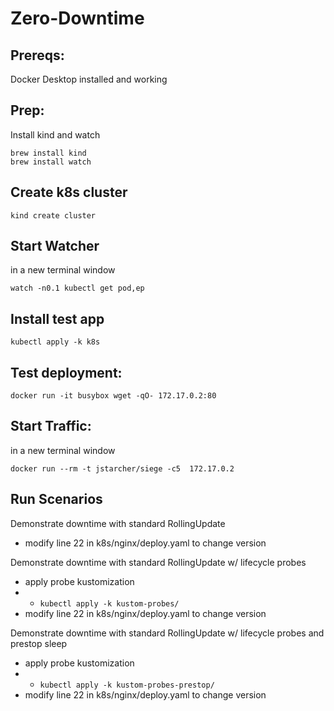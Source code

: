 # Zero-Downtime

## Prereqs:
Docker Desktop installed and working

## Prep: 
Install kind and watch
```
brew install kind
brew install watch
```

## Create k8s cluster
```
kind create cluster
```
## Start Watcher
in a new terminal window
```
watch -n0.1 kubectl get pod,ep
```

## Install test app
```
kubectl apply -k k8s
```

## Test deployment: 
```
docker run -it busybox wget -qO- 172.17.0.2:80
```
## Start Traffic:
in a new terminal window
```
docker run --rm -t jstarcher/siege -c5  172.17.0.2
```

## Run Scenarios
Demonstrate downtime with standard RollingUpdate
- modify line 22 in k8s/nginx/deploy.yaml to change version

Demonstrate downtime with standard RollingUpdate w/ lifecycle probes
- apply probe kustomization
- - ```kubectl apply -k kustom-probes/ ```
- modify line 22 in k8s/nginx/deploy.yaml to change version

Demonstrate downtime with standard RollingUpdate w/ lifecycle probes and prestop sleep
- apply probe kustomization
- - ```kubectl apply -k kustom-probes-prestop/ ```
- modify line 22 in k8s/nginx/deploy.yaml to change version